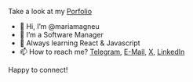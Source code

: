 Take a look at my [Porfolio](https://mariamagneu.github.io/learningbydoing/pages/new.html) 


- 👋 Hi, I’m @mariamagneu
- 👀 I’m a Software Manager
- 🌱 Always learning React & Javascript
- 📫 How to reach me? [Telegram](https://telegram.me/mariamneu), [E-Mail](mailto:neumariamagdalena@gmail.com), [X](https://twitter.com/mariamagneu), [LinkedIn](https://www.linkedin.com/in/maria-magdalena-neu-85845b141/)


Happy to connect!
